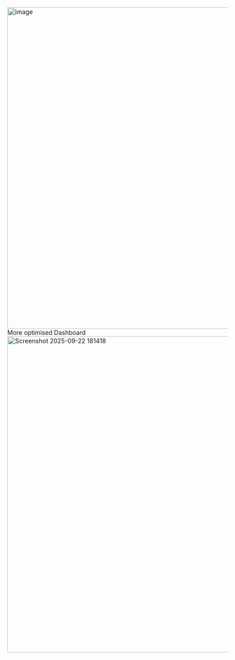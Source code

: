 <img width="1304" height="736" alt="image" src="https://github.com/user-attachments/assets/123b96f5-f9b8-4a67-bd58-b7860338e9a0" />
More optimised Dashboard
<img width="1287" height="724" alt="Screenshot 2025-09-22 181418" src="https://github.com/user-attachments/assets/0a4dfb08-db03-48ff-8cf1-c869bbc9f278" />

